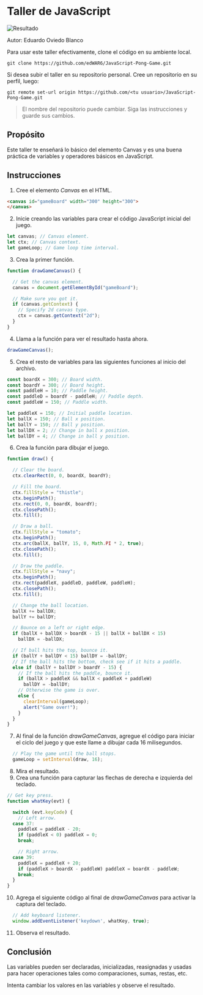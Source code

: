 # Taller de JavaScript

![Resultado](/images/result.png)

Autor: Eduardo Oviedo Blanco

Para usar este taller efectivamente, clone el código en su ambiente local.
```
git clone https://github.com/edWAR6/JavaScript-Pong-Game.git
```
Si desea subir el taller en su repositorio personal.
Cree un repositorio en su perfil, luego:
```
git remote set-url origin https://github.com/<tu usuario>/JavaScript-Pong-Game.git
```

> El nombre del repositorio puede cambiar. Siga las instrucciones y guarde sus cambios.

## Propósito

Este taller te enseñará lo básico del elemento Canvas y es una buena práctica de variables y operadores básicos en JavaScript.

## Instrucciones

1. Cree el elemento *Canvas* en el HTML.
```html
<canvas id="gameBoard" width="300" height="300">
</canvas>
```
2. Inicie creando las variables para crear el código JavaScript inicial del juego.
```javascript
let canvas; // Canvas element.
let ctx; // Canvas context.
let gameLoop; // Game loop time interval.
```
3. Crea la primer función.
```javascript
function drawGameCanvas() {

  // Get the canvas element.
  canvas = document.getElementById("gameBoard");

  // Make sure you got it.
  if (canvas.getContext) {
    // Specify 2d canvas type.
    ctx = canvas.getContext("2d");
  }
}
```
4. Llama a la función para ver el resultado hasta ahora.
```javascript
drawGameCanvas();
```
5. Crea el resto de variables para las siguientes funciones al inicio del archivo.
```javascript
const boardX = 300; // Board width.
const boardY = 300; // Board height.
const paddleH = 10; // Paddle height.
const paddleD = boardY - paddleH; // Paddle depth.
const paddleW = 150; // Paddle width.

let paddleX = 150; // Initial paddle location.
let ballX = 150; // Ball x position.
let ballY = 150; // Ball y position.
let ballDX = 2; // Change in ball x position.
let ballDY = 4; // Change in ball y position.
```
6. Crea la función para dibujar el juego.
```javascript
function draw() {

  // Clear the board.
  ctx.clearRect(0, 0, boardX, boardY);

  // Fill the board.
  ctx.fillStyle = "thistle";
  ctx.beginPath();
  ctx.rect(0, 0, boardX, boardY);
  ctx.closePath();
  ctx.fill();

  // Draw a ball.
  ctx.fillStyle = "tomato";
  ctx.beginPath();
  ctx.arc(ballX, ballY, 15, 0, Math.PI * 2, true);
  ctx.closePath();
  ctx.fill();

  // Draw the paddle.
  ctx.fillStyle = "navy";
  ctx.beginPath();
  ctx.rect(paddleX, paddleD, paddleW, paddleH);
  ctx.closePath();
  ctx.fill();

  // Change the ball location.
  ballX += ballDX;
  ballY += ballDY;

  // Bounce on a left or right edge.
  if (ballX + ballDX > boardX - 15 || ballX + ballDX < 15)
    ballDX = -ballDX;

  // If ball hits the top, bounce it. 
  if (ballY + ballDY < 15) ballDY = -ballDY;
  // If the ball hits the bottom, check see if it hits a paddle.
  else if (ballY + ballDY > boardY - 15) {
    // If the ball hits the paddle, bounce it.
    if (ballX > paddleX && ballX < paddleX + paddleW) 
      ballDY = -ballDY;
    // Otherwise the game is over.
    else {
      clearInterval(gameLoop);
      alert("Game over!");
    }
  }
}
```
7. Al final de la función *drawGameCanvas*, agregue el código para iniciar el ciclo del juego y que este llame a dibujar cada 16 milisegundos.
```javascript
  // Play the game until the ball stops.
  gameLoop = setInterval(draw, 16);
```
8. Mira el resultado.
9. Crea una función para capturar las flechas de derecha e izquierda del teclado.
```javascript
// Get key press.
function whatKey(evt) {

  switch (evt.keyCode) {
    // Left arrow.
  case 37:
    paddleX = paddleX - 20;
    if (paddleX < 0) paddleX = 0;
    break;

    // Right arrow.
  case 39:
    paddleX = paddleX + 20;
    if (paddleX > boardX - paddleW) paddleX = boardX - paddleW;
    break;
  }
}
```
10. Agrega el siguiente código al final de *drawGameCanvas* para activar la captura del teclado.
```javascript
  // Add keyboard listener.
  window.addEventListener('keydown', whatKey, true);
```
11. Observa el resultado.

## Conclusión

Las variables pueden ser declaradas, inicializadas, reasignadas y usadas para hacer operaciones tales como comparaciones, sumas, restas, etc.

Intenta cambiar los valores en las variables y observe el resultado.
